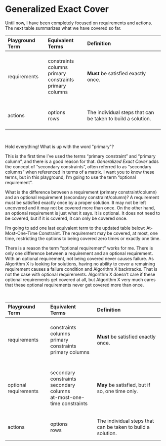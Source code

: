 # Generalized Exact Cover

Until now, I have been completely focused on requirements and actions. The next table summarizes what we have covered so far.

| Playground Term | Equivalent Terms          | Definition                                |
|:--|:----|:------------------------------------------------------------------|
| requirements|<BR>constraints<BR>columns<BR>primary constraints<BR>primary columns<BR><BR>| __Must__ be satisfied exactly once. |
| actions |<BR>options<BR>rows<BR><BR>| The individual steps that can be taken to build a solution.|

<BR>

Hold everything! What is up with the word "primary"?

This is the first time I’ve used the terms “primary constraint” and “primary column”, and there is a good reason for that. _Generalized Exact Cover_ adds the concept of “secondary constraints”, often referred to as “secondary columns” when referenced in terms of a matrix. I want you to know these terms, but in this playground, I’m going to use the term “optional requirement”.

What is the difference between a requirement (primary constraint/column) and an optional requirement (secondary constraint/column)? A requirement must be satisfied exactly once by a proper solution. It may not be left uncovered and it may not be covered more than once. On the other hand, an optional requirement is just what it says. It is optional. It does not need to be covered, but if it is covered, it can only be covered once.

I’m going to add one last equivalent term to the updated table below: At-Most-One-Time Constraint. The requirement may be covered, at most, one time, restricting the options to being covered zero times or exactly one time.

There is a reason the term “optional requirement” works for me. There is only one difference between a requirement and an optional requirement. With an optional requirement, not being covered never causes failure. As Algorithm X is looking for solutions, having no ability to cover a remaining requirement causes a failure condition and Algorithm X backtracks. That is not the case with optional requirements. Algorithm X doesn’t care if these optional requirements get covered at all, but Algorithm X very much cares that these optional requirements never get covered more than once.

<BR>

| Playground Term | Equivalent Terms          | Definition                                |
|:--|:----|:------------------------------------------------------------------|
| requirements|<BR>constraints<BR>columns<BR>primary constraints<BR>primary columns<BR><BR>| __Must__ be satisfied exactly once. |
| optional requirements|<BR>secondary constraints<BR>secondary columns<BR>at-most-one-time constraints<BR><BR>| __May__ be satisfied, but if so, one time only. |
| actions |<BR>options<BR>rows<BR><BR>| The individual steps that can be taken to build a solution.|

